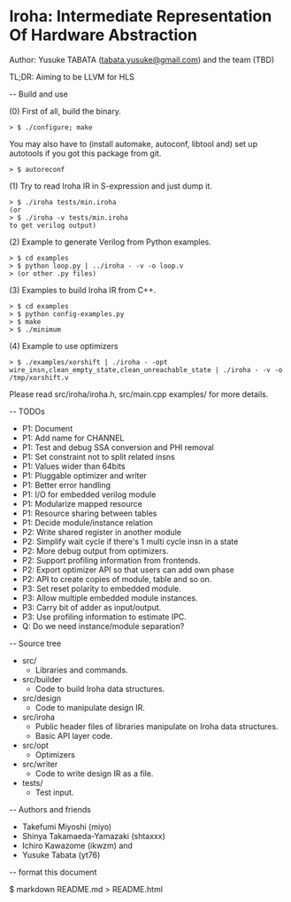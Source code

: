 # Iroha: Intermediate Representation Of Hardware Abstraction
Author: Yusuke TABATA (tabata.yusuke@gmail.com) and the team (TBD)

TL;DR: Aiming to be LLVM for HLS

-- Build and use

(0) First of all, build the binary.

    > $ ./configure; make
You may also have to (install automake, autoconf, libtool and) set up autotools if you got this package from git.

    > $ autoreconf

(1) Try to read Iroha IR in S-expression and just dump it.

    > $ ./iroha tests/min.iroha
    (or
    > $ ./iroha -v tests/min.iroha
    to get verilog output)


(2) Example to generate Verilog from Python examples.

    > $ cd examples
    > $ python loop.py | ../iroha - -v -o loop.v
    > (or other .py files)

(3) Examples to build Iroha IR from C++.

    > $ cd examples
    > $ python config-examples.py
    > $ make
    > $ ./minimum

(4) Example to use optimizers

    > $ ./examples/xorshift | ./iroha - -opt wire_insn,clean_empty_state,clean_unreachable_state | ./iroha - -v -o /tmp/xorshift.v


Please read src/iroha/iroha.h, src/main.cpp examples/ for more details.

-- TODOs

* P1: Document
* P1: Add name for CHANNEL
* P1: Test and debug SSA conversion and PHI removal
* P1: Set constraint not to split related insns
* P1: Values wider than 64bits
* P1: Pluggable optimizer and writer
* P1: Better error handling
* P1: I/O for embedded verilog module
* P1: Modularize mapped resource
* P1: Resource sharing between tables
* P1: Decide module/instance relation
* P2: Write shared register in another module
* P2: Simplify wait cycle if there's 1 multi cycle insn in a state
* P2: More debug output from optimizers.
* P2: Support profiling information from frontends.
* P2: Export optimizer API so that users can add own phase
* P2: API to create copies of module, table and so on.
* P3: Set reset polarity to embedded module.
* P3: Allow multiple embedded module instances.
* P3: Carry bit of adder as input/output.
* P3: Use profiling information to estimate IPC.
* Q: Do we need instance/module separation?

-- Source tree

* src/
    * Libraries and commands.
* src/builder
    * Code to build Iroha data structures.
* src/design
    * Code to manipulate design IR.
* src/iroha
    * Public header files of libraries manipulate on Iroha data structures.
    * Basic API layer code.
* src/opt
    * Optimizers
* src/writer
    * Code to write design IR as a file.
* tests/
    * Test input.

-- Authors and friends

* Takefumi Miyoshi (miyo)
* Shinya Takamaeda-Yamazaki (shtaxxx)
* Ichiro Kawazome (ikwzm)
and
* Yusuke Tabata (yt76)

-- format this document

$ markdown README.md > README.html

